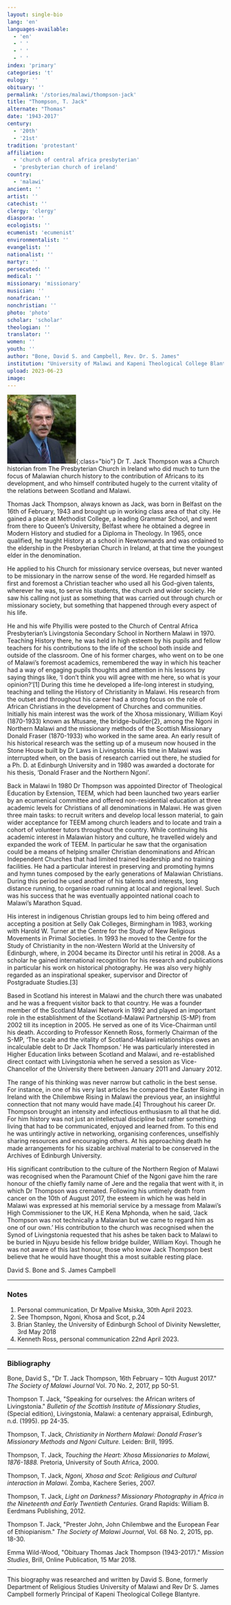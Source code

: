 ```yaml
---
layout: single-bio
lang: 'en'
languages-available:
  - 'en'
  - ' '
  - ' '
  - ' '
index: 'primary'
categories: 't'
eulogy: ''
obituary: ''
permalink: '/stories/malawi/thompson-jack'
title: "Thompson, T. Jack"
alternate: "Thomas"
date: '1943-2017'
century:
  - '20th'
  - '21st'
tradition: 'protestant'
affiliation:
  - 'church of central africa presbyterian'
  - 'presbyterian church of ireland'
country:
  - 'malawi'
ancient: ''
artist: ''
catechist: ''
clergy: 'clergy'
diaspora: ''
ecologists: ''
ecumenist: 'ecumenist'
environmentalist: ''
evangelist: ''
nationalist: ''
martyr: ''
persecuted: ''
medical: ''
missionary: 'missionary'
musician: ''
nonafrican: ''
nonchristian: ''
photo: 'photo'
scholar: 'scholar'
theologian: ''
translator: ''
women: ''
youth: ''
author: "Bone, David S. and Campbell, Rev. Dr. S. James"
institution: "University of Malawi and Kapeni Theological College Blantyre"
upload: 2023-06-23
image:
---
```


![T. Jack Thompson](/images/bio-pics/malawi/thompson-jack/thompson-jack.jpg){:class="bio"}
Dr T. Jack Thompson was a Church historian from The Presbyterian Church in Ireland who did much to turn the focus of Malawian church history to the contribution of Africans to its development, and who himself contributed hugely to the current vitality of the relations between Scotland and Malawi.

Thomas Jack Thompson, always known as Jack,  was born in Belfast on the 16th of February, 1943 and brought up in working class area of that city.  He gained a place at Methodist College, a leading Grammar School, and went from there to Queen’s University, Belfast where he obtained a degree in Modern History and studied for a Diploma in Theology.  In 1965, once qualified, he taught History at a school in Newtownards and was ordained to the eldership in the Presbyterian Church in Ireland, at that time the youngest elder in the denomination.

He applied to his Church for missionary service overseas, but never wanted to be missionary in the narrow sense of the word.  He regarded himself as first and foremost a Christian teacher who used all his God-given talents, wherever he was,  to serve his students, the church and wider society.  He saw his calling not just as something that was carried out through church or missionary society, but something that happened through every aspect of his life.

He and his wife Phyillis were posted to the Church of Central Africa Presbyterian’s Livingstonia Secondary School in Northern Malawi in 1970. Teaching History there, he was held in high esteem by his pupils and fellow teachers for his contributions to the life of the school both inside and outside of the classroom.  One of his former charges, who went on to be one of Malawi’s foremost academics, remembered the way in which his teacher had a way of engaging pupils thoughts and attention in his lessons by saying things like, ‘I don’t think you will agree with me here, so what is your opinion?’[1]    During this time he developed a life-long interest in studying, teaching and telling the History of Christianity in Malawi.  His research from the outset and throughout his career had a strong focus on the role of African Christians in the development of Churches and communities. Initially his main interest was the work of the Xhosa missionary, William Koyi (1870-1933) known as Mtusane, the bridge-builder{2}, among the Ngoni in Northern Malawi and the missionary methods of the Scottish Missionary Donald Fraser (1870-1933) who worked in the same area.   An early result of his historical research was the setting up of a museum now housed in the Stone House built by Dr Laws in Livingstonia.   His time in Malawi was interrupted when, on the basis of research carried out there, he studied  for a Ph. D. at Edinburgh University and in 1980 was awarded a doctorate for his thesis, ‘Donald Fraser and the Northern Ngoni’.

Back in Malawi In 1980 Dr Thompson was appointed Director of Theological Education by Extension, TEEM, which had been launched two years earlier by an ecumenical committee and offered non-residential education at three academic levels for Christians of all denominations in Malawi.  He was given three main tasks: to recruit writers and develop local lesson material, to gain wider acceptance for TEEM among church leaders and to locate and train a cohort of volunteer tutors throughout the country.  While continuing his academic interest in Malawian history and culture, he travelled widely and expanded the work of TEEM. In particular he saw that the organisation could be a means of helping smaller Christian denominations and African Independent Churches that had limited trained leadership and no training facilities.  He had a particular interest in preserving and promoting hymns and hymn tunes composed by the early generations of Malawian Christians.  During  this period he used another of his talents and interests, long distance running, to organise road running at local and regional level.  Such was his success that he was eventually appointed national coach to Malawi’s Marathon Squad.

His interest in indigenous Christian groups led to him being offered and accepting a position at Selly Oak Colleges, Birmingham in 1983, working with Harold W. Turner at the Centre for the Study of New Religious Movements in Primal Societies.  In 1993 he moved to the Centre for the Study of Christianity in the non-Western World at the University of Edinburgh, where, in 2004 became its Director until his retiral in 2008.   As a scholar he gained international recognition for his research and publications in particular his work on historical photography.  He was also very highly regarded as an inspirational speaker, supervisor and Director of Postgraduate Studies.[3]

Based in Scotland his interest in Malawi and the church there was unabated and he was a frequent visitor back to that country.  He was a founder member of the  Scotland Malawi Network in 1992 and played an important role in the establishment of the Scotland-Malawi Partnership (S-MP) from 2002 till its inception in 2005. He served as one of its Vice-Chairman until his death. According to Professor Kenneth Ross, formerly Chairman of the S-MP,  ‘The scale and the vitality of Scotland-Malawi relationships owes an incalculable debt to Dr Jack Thompson.’  He was particularly interested in Higher Education links between Scotland and Malawi, and re-established direct contact with Livingstonia when he served a session as Vice-Chancellor of the University there between January 2011 and January 2012.

The range of his thinking was never narrow but catholic in the best sense.  For instance, in one of his very last articles he compared the Easter Rising in Ireland with the Chilembwe Rising in Malawi the previous year, an insightful connection that not many would have made.[4] Throughout his career Dr. Thompson brought an intensity and infectious enthusiasm to all that he did.  For him history was not just an intellectual discipline but rather something living that had to be communicated, enjoyed and learned from.  To this end he was untiringly active in networking, organising conferences, unselfishly sharing resources and encouraging others.  At his approaching death he made arrangements for his sizable archival material to be conserved in the Archives of Edinburgh University.

His significant contribution to the culture of the Northern Region of Malawi was recognised when the Paramount Chief of the Ngoni gave him the rare honour of the chiefly family name of Jere and the regalia that went with it, in which Dr Thompson was cremated.  Following his untimely death from cancer on the 10th  of August 2017, the esteem  in which he was held in Malawi was expressed at his memorial service by a message from Malawi’s High Commissioner to the UK, H.E Kena Mphonda, when he said, ‘Jack Thompson was not technically a Malawian but we came to regard him as one of our own.’  His contribution to the church was recognised when the Synod of Livingstonia requested that his ashes be taken back to Malawi to be buried in Njuyu beside his fellow bridge builder, William Koyi. Though he was not aware of this last honour, those who know Jack Thompson best believe that he would have thought this a most suitable resting place.

David S. Bone and S. James Campbell

---
### Notes
1. Personal communication,  Dr Mpalive Msiska, 30th April 2023.
2. See Thompson, Ngoni, Khosa and Scot, p.24
3. Brian Stanley, the University of Edinburgh  School of Divinity Newsletter, 3rd May 2018
4. Kenneth Ross, personal communication 22nd April 2023.

---
### Bibliography
Bone, David S., "Dr T. Jack Thompson, 16th February – 10th August 2017." *The Society of Malawi Journal* Vol. 70 No. 2, 2017, pp 50-51.

Thompson T. Jack, "Speaking for ourselves: the African writers of Livingstonia." *Bulletin of the Scottish Institute of Missionary Studies*, (Special edition), Livingstonia, Malawi: a centenary appraisal, Edinburgh, n.d.  (1995). pp 24-35.

Thompson, T. Jack, *Christianity in Northern Malawi: Donald Fraser’s Missionary Methods and Ngoni Culture.* Leiden: Brill, 1995.

Thompson, T. Jack, *Touching the Heart: Xhosa Missionaries to Malawi, 1876-1888.* Pretoria, University of South Africa, 2000.

Thompson, T. Jack, *Ngoni, Xhosa and Scot: Religious and Cultural interaction in Malawi.* Zomba, Kachere Series, 2007.

Thompson, T. Jack, *Light on Darkness?  Missionary Photography in Africa in the Nineteenth and Early Twentieth Centuries.* Grand Rapids: William B. Eerdmans Publishing, 2012.

Thompson T. Jack, "Prester John, John Chilembwe and the European Fear of Ethiopianism." *The Society of Malawi Journal*, Vol. 68 No. 2, 2015,  pp. 18-30.

Emma Wild-Wood, "Obituary Thomas Jack Thompson (1943-2017)." *Mission Studies*, Brill, Online Publication, 15 Mar 2018.

---

This biography was researched and written by David S. Bone, formerly Department of Religious Studies University of Malawi and Rev Dr S. James Campbell formerly Principal of Kapeni Theological College Blantyre.
